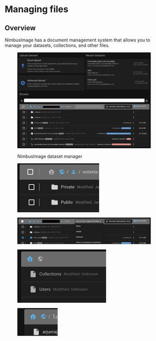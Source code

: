 # Managing files

## Overview

NimbusImage has a document management system that allows you to manage your datasets, collections, and other files.

<figure><img src="../../.gitbook/assets/image (6).png" alt=""><figcaption><p>NimbusImage dataset manager</p></figcaption></figure>

<div align="left"><figure><img src="../../.gitbook/assets/image.png" alt="" width="260"><figcaption></figcaption></figure></div>

<figure><img src="../../.gitbook/assets/Untitled8.jpg" alt=""><figcaption></figcaption></figure>

<div align="left"><figure><img src="../../.gitbook/assets/image (1).png" alt="" width="282"><figcaption></figcaption></figure></div>

<div align="left"><figure><img src="../../.gitbook/assets/image (3).png" alt="" width="128"><figcaption></figcaption></figure></div>
